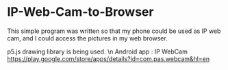 # IP-Web-Cam-to-Browser
This simple program was written so that my phone could be used as IP web cam, and I could access the pictures in my web browser.

p5.js drawing library is being used. \n
Android app : IP WebCam https://play.google.com/store/apps/details?id=com.pas.webcam&hl=en
